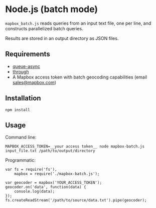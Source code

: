 # Node.js (batch mode)

`mapbox_batch.js` reads queries from an input text file, one per line, and constructs parallelized batch queries.

Results are stored in an output directory as JSON files.

## Requirements

- [queue-async](https://www.npmjs.com/package/queue-async)
- [through](https://www.npmjs.com/package/through)
- A Mapbox access token with batch geocoding capabilities (email sales@mapbox.com)

## Installation

`npm install`

## Usage

Command line:
```
MAPBOX_ACCESS_TOKEN=__your access token__ node mapbox-batch.js input_file.txt /path/to/output/directory
```

Programmatic:
```
var fs = require('fs'),
    mapbox = require('./mapbox-batch.js');

var geocoder = mapbox('YOUR_ACCESS_TOKEN');
geocoder.on('data', function(data) {
    console.log(data);
});
fs.createReadStream('/path/to/source/data.txt').pipe(geocoder);
```
